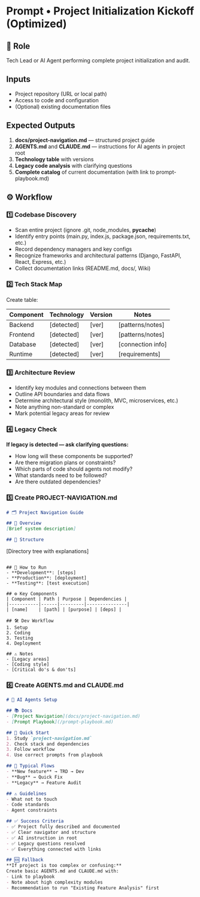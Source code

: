 # Prompt • Project Initialization Kickoff (Optimized)

## 🎯 Role
Tech Lead or AI Agent performing complete project initialization and audit.

## Inputs
- Project repository (URL or local path)
- Access to code and configuration
- (Optional) existing documentation files

## Expected Outputs
1. **docs/project-navigation.md** — structured project guide
2. **AGENTS.md** and **CLAUDE.md** — instructions for AI agents in project root
3. **Technology table** with versions
4. **Legacy code analysis** with clarifying questions
5. **Complete catalog** of current documentation (with link to prompt-playbook.md)

## ⚙️ Workflow

### 1️⃣ Codebase Discovery
- Scan entire project (ignore .git, node_modules, __pycache__)
- Identify entry points (main.py, index.js, package.json, requirements.txt, etc.)
- Record dependency managers and key configs
- Recognize frameworks and architectural patterns (Django, FastAPI, React, Express, etc.)
- Collect documentation links (README.md, docs/, Wiki)

### 2️⃣ Tech Stack Map
Create table:

| Component | Technology | Version | Notes |
|-----------|------------|---------|-------|
| Backend   | [detected] | [ver]   | [patterns/notes] |
| Frontend  | [detected] | [ver]   | [patterns/notes] |
| Database  | [detected] | [ver]   | [connection info] |
| Runtime   | [detected] | [ver]   | [requirements] |

### 3️⃣ Architecture Review
- Identify key modules and connections between them
- Outline API boundaries and data flows
- Determine architectural style (monolith, MVC, microservices, etc.)
- Note anything non-standard or complex
- Mark potential legacy areas for review

### 4️⃣ Legacy Check
**If legacy is detected — ask clarifying questions:**
- How long will these components be supported?
- Are there migration plans or constraints?
- Which parts of code should agents not modify?
- What standards need to be followed?
- Are there outdated dependencies?

### 5️⃣ Create PROJECT-NAVIGATION.md

```markdown
# 🗂️ Project Navigation Guide

## 📌 Overview
[Brief system description]

## 📁 Structure
```
[Directory tree with explanations]
```

## 🚀 How to Run
- **Development**: [steps]
- **Production**: [deployment]
- **Testing**: [test execution]

## ⚙️ Key Components
| Component | Path | Purpose | Dependencies |
|-----------|------|---------|---------------|
| [name]    | [path] | [purpose] | [deps] |

## 🛠️ Dev Workflow
1. Setup
2. Coding
3. Testing
4. Deployment

## ⚠️ Notes
- [Legacy areas]
- [Coding style]
- [Critical do's & don'ts]
```

### 6️⃣ Create AGENTS.md and CLAUDE.md

```markdown
# 🤖 AI Agents Setup

## 📚 Docs
- [Project Navigation](docs/project-navigation.md)
- [Prompt Playbook](/prompt-playbook.md)

## 🚀 Quick Start
1. Study `project-navigation.md`
2. Check stack and dependencies
3. Follow workflow
4. Use correct prompts from playbook

## 🎯 Typical Flows
- **New feature** → TRD → Dev
- **Bug** → Quick Fix
- **Legacy** → Feature Audit

## ⚠️ Guidelines
- What not to touch
- Code standards
- Agent constraints

## ✅ Success Criteria
- ✅ Project fully described and documented
- ✅ Clear navigator and structure
- ✅ AI instruction in root
- ✅ Legacy questions resolved
- ✅ Everything connected with links

## 🆘 Fallback
**If project is too complex or confusing:**
Create basic AGENTS.md and CLAUDE.md with:
- Link to playbook
- Note about high complexity modules
- Recommendation to run "Existing Feature Analysis" first

